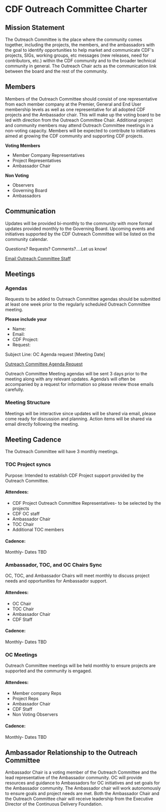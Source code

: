 
# CDF Outreach Committee Charter


## Mission Statement

The Outreach Committee is the place where the community comes together, including the projects, the members, and the ambassadors with the goal to identify opportunities to help market and communicate CDF's projects, SIGs, working groups, etc messages (new releases, need for contributors, etc.) within the CDF community and to the broader technical community in general. The Outreach Chair acts as the communication link between the board and the rest of the community.


## Members

Members of the Outreach Committee should consist of one representative from each member company at the Premier, General  and End User membership levels as well as one representative for all adopted CDF projects and the Ambassador chair. This will make up the voting board to be led with direction from the Outreach Committee Chair. Additional project and community members may attend Outreach Committee meetings in a non-voting capacity. Members will be expected to contribute to initiatives aimed at growing the CDF community and supporting CDF projects.

**Voting Members**



* Member Company Representatives
* Project Representatives
* Ambassador Chair

**Non Voting**



* Observers
* Governing Board
* Ambassadors


## Communication

Updates will be provided bi-monthly to the community with more formal updates provided monthly to the Governing Board. Upcoming events and initiatives supported by the CDF Outreach Committee will be listed on the community calendar.

Questions? Requests? Comments?....Let us know! 

[Email Outreach Committee Staff](mailto://outreach@cd.foundation)


## Meetings


### **Agendas**

Requests to be added to Outreach Committee agendas should be submitted at least one week prior to the regularly scheduled Outreach Committee meeting. 

****Please include your****

* Name:
* Email:
* CDF Project:
* Request:

Subject Line: OC Agenda request [Meeting Date]

[Outreach Committee Agenda Request](mailto://outreach@cd.foundation)

Outreach Committee Meeting agendas will be sent 3 days prior to the meeting along with any relevant updates. Agenda’s will often be accompanied by a request for information so please review those emails carefully.


### **Meeting Structure**

Meetings will be interactive since updates will be shared via email, please come ready for discussion and planning. Action items will be shared via email directly following the meeting.


## Meeting Cadence

The Outreach Committee will have 3 monthly meetings.

### TOC Project syncs

Purpose: Intended to establish CDF Project support provided by the Outreach Committee. 

#### Attendees:

* CDF Project Outreach Committee Representatives- to be selected by the projects
* CDF OC staff
* Ambassador Chair
* TOC Chair
* Additional TOC members

#### Cadence:
Monthly- Dates TBD

### Ambassador, TOC, and OC Chairs Sync

OC, TOC, and Ambassador Chairs will meet monthly to discuss project needs and opportunities for Ambassador support.

#### Attendees:
* OC Chair
* TOC Chair
* Ambassador Chair
* CDF Staff

#### Cadence: 
Monthly- Dates TBD

### OC Meetings

Outreach Committee meetings will be held monthly to ensure projects are supported and the community is engaged.

#### Attendees:
* Member company Reps
* Project Reps
* Ambassador Chair
* CDF Staff
* Non Voting Observers

#### Cadence: 
Monthly- Dates TBD


## Ambassador Relationship to the Outreach Committee

Ambassador Chair is a voting member of the Outreach Committee and the lead representative of the Ambassador community. OC will provide resources and guidance to Ambassadors for OC initiatives and set goals for the Ambassador community. The Ambassador chair will work autonomously to ensure goals and project needs are met. Both the Ambassador Chair and the Outreach Committee chair will receive leadership from the Executive Director of the Continuous Delivery Foundation.
